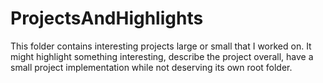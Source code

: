 # ProjectsAndHighlights

This folder contains interesting projects large or small that I worked on. It might highlight something interesting, describe the project overall, have a small project implementation while not deserving its own root folder. 
